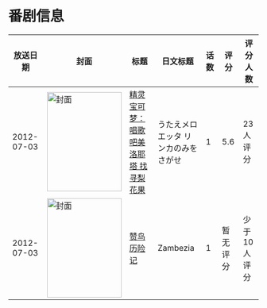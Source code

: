 # 番剧信息

|放送日期|封面|标题|日文标题|话数|评分|评分人数|
|---|---|---|---|---|---|---|
|2012-07-03|<img src="https://lain.bgm.tv/pic/cover/c/79/20/90616_s71N9.jpg" alt="封面" style="width:150px;height:200px;object-fit:cover;">|[精灵宝可梦：唱歌吧美洛耶塔 找寻梨花果](https://bangumi.tv/subject/90616)|うたえメロエッタ リンカのみをさがせ|1|5.6|23人评分|
|2012-07-03|<img src="https://lain.bgm.tv/pic/cover/c/22/da/130749_9DbwG.jpg" alt="封面" style="width:150px;height:200px;object-fit:cover;">|[赞鸟历险记](https://bangumi.tv/subject/130749)|Zambezia|1|暂无评分|少于10人评分|
